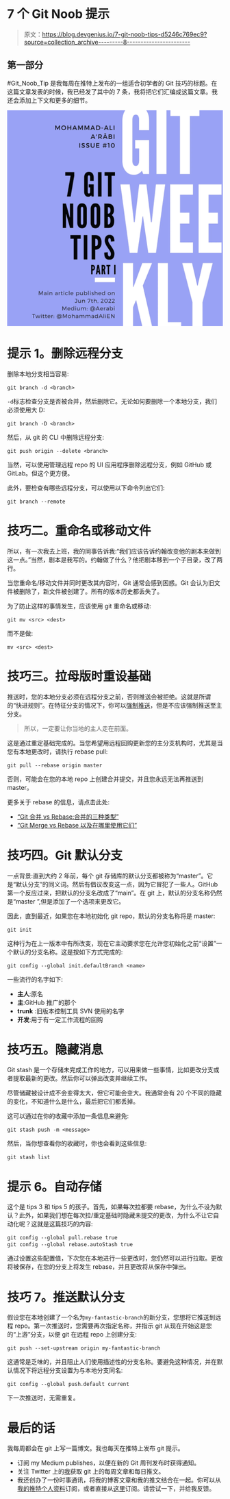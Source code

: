 # 7 个 Git Noob 提示

> 原文：<https://blog.devgenius.io/7-git-noob-tips-d5246c769ec9?source=collection_archive---------8----------------------->

## 第一部分

#Git_Noob_Tip 是我每周在推特上发布的一组适合初学者的 Git 技巧的标题。在这篇文章发表的时候，我已经发了其中的 7 条，我将把它们汇编成这篇文章。我还会添加上下文和更多的细节。

![](img/11de55052ced0bee0f5e74700a686578.png)

# 提示 1。删除远程分支

删除本地分支相当容易:

```
git branch -d <branch>
```

`-d`标志检查分支是否被合并，然后删除它。无论如何要删除一个本地分支，我们必须使用大 D:

```
git branch -D <branch>
```

然后，从 git 的 CLI 中删除远程分支:

```
git push origin --delete <branch>
```

当然，可以使用管理远程 repo 的 UI 应用程序删除远程分支，例如 GitHub 或 GitLab。但这个更方便。

此外，要检查有哪些远程分支，可以使用以下命令列出它们:

```
git branch --remote
```

# 技巧二。重命名或移动文件

所以，有一次我去上班，我的同事告诉我:“我们应该告诉约翰改变他的剧本来做到这一点。”当然，剧本是我写的。约翰做了什么？他把剧本移到一个子目录，改了两行。

当您重命名/移动文件并同时更改其内容时，Git 通常会感到困惑。Git 会认为旧文件被删除了，新文件被创建了。所有的版本历史都丢失了。

为了防止这样的事情发生，应该使用 git 重命名或移动:

```
git mv <src> <dest>
```

而不是做:

```
mv <src> <dest>
```

# 技巧三。拉母版时重设基础

推送时，您的本地分支必须在远程分支之前，否则推送会被拒绝。这就是所谓的“快进规则”。在特征分支的情况下，你可以[强制推送](https://itnext.io/git-force-vs-force-with-lease-9d0e753e8c41)，但是不应该强制推送至主分支。

> 所以，一定要让你当地的主人走在前面。

这是通过重定基础完成的。当您希望用远程回购更新您的主分支机构时，尤其是当您有本地更改时，请执行 rebase pull:

```
git pull --rebase origin master
```

否则，可能会在您的本地 repo 上创建合并提交，并且您永远无法再推送到 master。

更多关于 rebase 的信息，请点击此处:

*   [“Git 合并 vs Rebase:合并的三种类型”](https://itnext.io/git-merge-vs-rebase-938950fb218)
*   [“Git Merge vs Rebase 以及在哪里使用它们”](https://itnext.io/git-merge-vs-rebase-and-where-to-use-them-2a0a6e88769d)

# 技巧四。Git 默认分支

一点背景:直到大约 2 年前，每个 git 存储库的默认分支都被称为“master”。它是“默认分支”的同义词。然后有倡议改变这一点，因为它冒犯了一些人。GitHub 第一个反应过来，把默认的分支名改成了“main”。在 git 上，默认的分支名称仍然是“master ”,但是添加了一个选项来更改它。

因此，直到最近，如果您在本地初始化 git repo，默认的分支名称将是 master:

```
git init
```

这种行为在上一版本中有所改变，现在它主动要求您在允许您初始化之前“设置”一个默认的分支名称。这是按如下方式完成的:

```
git config --global init.defaultBranch <name>
```

一些流行的名字如下:

*   **主人**:原名
*   **主**:GitHub 推广的那个
*   **trunk** :旧版本控制工具 SVN 使用的名字
*   **开发**:用于有一定工作流程的回购

# 技巧五。隐藏消息

Git stash 是一个存储未完成工作的地方，可以用来做一些事情，比如更改分支或者提取最新的更改。然后你可以弹出改变并继续工作。

尽管储藏被设计成不会变得太大，但它可能会变大。我通常会有 20 个不同的隐藏的变化，不知道什么是什么，最后把它们都丢掉。

这可以通过在你的收藏中添加一条信息来避免:

```
git stash push -m <message>
```

然后，当你想查看你的收藏时，你也会看到这些信息:

```
git stash list
```

# 提示 6。自动存储

这个是 tips 3 和 tips 5 的孩子。首先，如果每次拉都要 rebase，为什么不设为默认？此外，如果我们想在每次拉/重定基础时隐藏未提交的更改，为什么不让它自动化呢？这就是这篇技巧的内容:

```
git config --global pull.rebase true
git config --global rebase.autoStash true
```

通过设置这些配置值，下次您在本地进行一些更改时，您仍然可以进行拉取。更改将被保存，在您的分支上将发生 rebase，并且更改将从保存中弹出。

# 技巧 7。推送默认分支

假设您在本地创建了一个名为`my-fantastic-branch`的新分支，您想将它推送到远程 repo。第一次推送时，您需要再次指定名称，并指示 git 从现在开始这是您的“上游”分支，以便 git 在远程 repo 上创建分支:

```
git push --set-upstream origin my-fantastic-branch
```

这通常是乏味的，并且阻止人们使用描述性的分支名称。要避免这种情况，并在默认情况下将远程分支设置为与本地分支同名:

```
git config --global push․default current
```

下一次推送时，无需重复。

# 最后的话

我每周都会在 git 上写一篇博文。我也每天在推特上发布 git 提示。

*   订阅 my Medium publishes，以便在新的 Git 周刊发布时获得通知。
*   关注 Twitter 上的[我](https://twitter.com/MohammadAliEN)获取 git 上的每周文章和每日推文。
*   我还创办了一份时事通讯，将我的博客文章和我的推文结合在一起。你可以从[我的推特个人资料](https://twitter.com/MohammadAliEN)订阅，或者直接从[这里](https://www.getrevue.co/profile/aerabi)订阅。请尝试一下，并给我反馈。